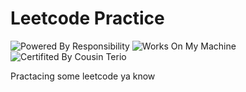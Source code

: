 # Leetcode Practice
![Powered By Responsibility](https://forthebadge.com/images/badges/powered-by-responsibility.svg)
![Works On My Machine](https://forthebadge.com/images/badges/it-works-why.svg)
![Certifited By Cousin Terio](https://forthebadge.com/images/badges/certified-cousin-terio.svg)


Practacing some leetcode ya know
<br/>
